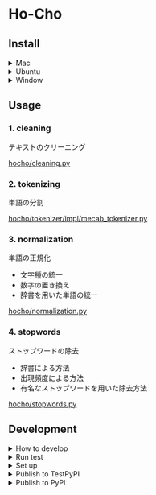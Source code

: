 # Ho-Cho
## Install
<details><summary>Mac</summary>

```shell
# Install MeCab
brew install mecab mecab-ipadic

# Install mecab-ipadic-neologd
git clone --depth 1 https://github.com/neologd/mecab-ipadic-neologd.git \
    && cd mecab-ipadic-neologd \
    && bin/install-mecab-ipadic-neologd -n -a -y
    && cd ..

pip install ho-cho
```
</details>

<details><summary>Ubuntu</summary>

```shell
# Install MeCab and mecab-ipadic-neologd
apt-get update && apt-get install -y mecab libmecab-dev mecab-ipadic mecab-ipadic-utf8

# Install mecab-ipadic-neologd
git clone --depth 1 https://github.com/neologd/mecab-ipadic-neologd.git \
    && cd mecab-ipadic-neologd \
    && bin/install-mecab-ipadic-neologd -n -a -y
    && cd ..

pip install ho-cho
```
</details>

<details><summary>Window</summary>

coming soon ...

</details>

## Usage
### 1. cleaning
テキストのクリーニング

[hocho/cleaning.py](https://github.com/gtaiyou24/hocho/blob/main/src/hocho/cleaning.py)

### 2. tokenizing
単語の分割

[hocho/tokenizer/impl/mecab_tokenizer.py](https://github.com/gtaiyou24/hocho/blob/main/src/hocho/tokenizer/impl/mecab_tokenizer.py)

### 3. normalization
単語の正規化

 - 文字種の統一
 - 数字の置き換え
 - 辞書を用いた単語の統一

[hocho/normalization.py](https://github.com/gtaiyou24/hocho/blob/main/src/hocho/normalization.py)

### 4. stopwords
ストップワードの除去

 - 辞書による方法
 - 出現頻度による方法
 - 有名なストップワードを用いた除去方法

[hocho/stopwords.py](https://github.com/gtaiyou24/hocho/blob/main/src/hocho/stopwords.py)

## Development
<details><summary>How to develop</summary>

```shell
git pull origin main

git checkout -b feature/xxxx

git add .
git commit -m "xxx"

git push origin feature/xxx
```

</details>

<details><summary>Run test</summary>

```shell
pytest -v tests
```

</details>

<details><summary>Set up</summary>

```shell
pip install -e .
```

</details>

<details><summary>Publish to TestPyPI</summary>

```shell
# Install dependencies
pip install setuptools wheel twine

# Build
python setup.py sdist bdist_wheel

# Publish to TestPyPI
twine upload --repository-url https://test.pypi.org/legacy/ dist/*
```

</details>

<details><summary>Publish to PyPI</summary>

```shell
# Install dependencies
pip install setuptools wheel twine

# Build
python setup.py sdist bdist_wheel

# Publish to PyPI
twine upload dist/*
```

</details>